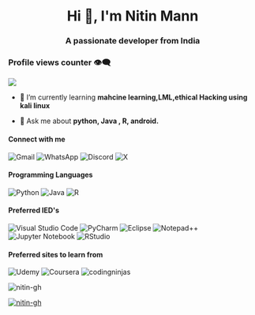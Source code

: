 <h1 align="center">Hi 👋, I'm Nitin Mann</h1>
<h3 align="center">A passionate developer from India</h3>

### Profile views counter 👁️‍🗨️
![](https://komarev.com/ghpvc/?username=your-github-Nitin-GH&color=229954&style=for-the-badge&label=PROFILE+View&base=475)



- 🌱 I’m currently learning **mahcine learning,LML,ethical Hacking using kali linux**

- 💬 Ask me about **python, Java , R, android.**

<h4>Connect with me</h4>

![Gmail](https://img.shields.io/badge/Gmail-D14836?style=for-the-badge&logo=gmail&logoColor=red&labelColor=f2f3f4)
![WhatsApp](https://img.shields.io/badge/WhatsApp-229954?style=for-the-badge&logo=whatsapp&logoColor=green&labelColor=f2f3f4)
![Discord](https://img.shields.io/badge/Discord-%235865F2.svg?style=for-the-badge&logo=discord&logoColor=black&labelColor=f2f3f4)
![X](https://img.shields.io/badge/X-%23000000.svg?style=for-the-badge&logo=X&logoColor=black&labelColor=f2f3f4) 


<h4>Programming Languages</h4>

![Python](https://img.shields.io/badge/python-365cdf?style=for-the-badge&logo=python&logoColor=f4d03f&labelColor=1b4f72)
![Java](https://img.shields.io/badge/java-2980b9.svg?style=for-the-badge&logo=openjdk&logoColor=orange&labelColor=f2f3f4)
![R](https://img.shields.io/badge/r-%23276DC3.svg?style=for-the-badge&logo=r&logoColor=blue&labelColor=f2f3f4)
</p>


<h4>Preferred IED's</h4>

![Visual Studio Code](https://img.shields.io/badge/Visual%20Studio%20Code-0078d7.svg?style=for-the-badge&logo=visual-studio-code&logoColor=white)
![PyCharm](https://img.shields.io/badge/pycharm-28b463?style=for-the-badge&logo=pycharm&logoColor=black&color=c807b0&labelColor=f2f3f4)
![Eclipse](https://img.shields.io/badge/Eclipse-FE7A16.svg?style=for-the-badge&logo=Eclipse&logoColor=black&labelColor=f2f3f4)
![Notepad++](https://img.shields.io/badge/Notepad++-28b463.svg?style=for-the-badge&logo=notepad%2b%2b&logoColor=black&labelColor=f2f3f4)
![Jupyter Notebook](https://img.shields.io/badge/jupyter-FE7A16.svg?style=for-the-badge&logo=jupyter&logoColor=black&labelColor=f2f3f4)
![RStudio](https://img.shields.io/badge/RStudio-4285F4?style=for-the-badge&logo=rstudio&logoColor=f2f3f4)
</p>

<h4>Preferred sites to learn from</h4>

![Udemy](https://img.shields.io/badge/Udemy-A435F0?style=for-the-badge&logo=Udemy&logoColor=black&labelColor=f2f3f4)
![Coursera](https://img.shields.io/badge/Coursera-%230056D2.svg?style=for-the-badge&logo=Coursera&logoColor=blue&labelColor=f2f3f4)
![codingninjas](https://img.shields.io/badge/coding%20ninjas-DD6620?style=for-the-badge&logo=codingninjas&logoColor=black&labelColor=f2f3f4)

<p><img align="center" src="https://github-readme-stats.vercel.app/api/top-langs?username=nitin-gh&show_icons=true&locale=en&layout=compact" alt="nitin-gh" /></p>

<p align="left"> <a href="https://github.com/ryo-ma/github-profile-trophy"><img src="https://github-profile-trophy.vercel.app/?username=nitin-gh" alt="nitin-gh" /></a> </p>

<p align="left"> <a href="https://twitter.com/" target="blank"><img src="https://img.shields.io/twitter/follow/?logo=twitter&style=for-the-badge" alt="" /></a> </p>


